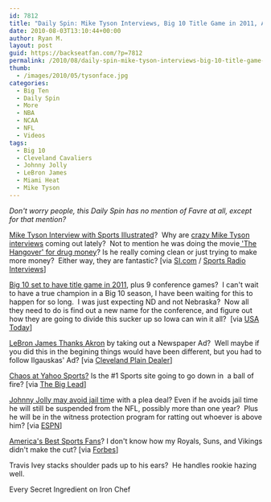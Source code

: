 ```yaml
---
id: 7812
title: "Daily Spin: Mike Tyson Interviews, Big 10 Title Game in 2011, America's Best Sports Fans"
date: 2010-08-03T13:10:44+00:00
author: Ryan M.
layout: post
guid: https://backseatfan.com/?p=7812
permalink: /2010/08/daily-spin-mike-tyson-interviews-big-10-title-game-in-2011-americas-best-sports-fans/
thumb:
  - /images/2010/05/tysonface.jpg
categories:
  - Big Ten
  - Daily Spin
  - More
  - NBA
  - NCAA
  - NFL
  - Videos
tags:
  - Big 10
  - Cleveland Cavaliers
  - Johnny Jolly
  - LeBron James
  - Miami Heat
  - Mike Tyson
---
```


<div class="entry">
  <p>
    <em>Don't worry people, this Daily Spin has no mention of Favre at all, except for that mention?</em>
  </p>

  <p>
    <a href="http://sportsillustrated.cnn.com/2010/mma/boxing/07/28/tyson.interview/index.html">Mike Tyson Interview with Sports Illustrated</a>?  Why are <a href="http://www.details.com/culture-trends/news-and-politics/201008/interview-boxing-mike-tyson">crazy Mike Tyson interviews</a> coming out lately?  Not to mention he was doing the movie<a href="http://sportsradiointerviews.com/2010/08/02/mike-tyson-on-the-hangover-i-was-doing-that-to-supply-my-drug-habit/"> 'The Hangover' for drug money</a>? Is he really coming clean or just trying to make more money?  Either way, they are fantastic? [via <a href="http://sportsillustrated.cnn.com/2010/mma/boxing/07/28/tyson.interview/index.html">SI.com</a> / <a href="http://sportsradiointerviews.com/2010/08/02/mike-tyson-on-the-hangover-i-was-doing-that-to-supply-my-drug-habit/">Sports Radio Interviews</a>]
  </p>

  <p>
    <a href="http://content.usatoday.com/communities/campusrivalry/post/2010/08/big-ten-set-for-title-game-next-year-nine-game-schedule-in-future/1">Big 10 set to have title game in 2011</a>, plus 9 conference games?  I can't wait to have a true champion in a Big 10 season, I have been waiting for this to happen for so long.  I was just expecting ND and not Nebraska?  Now all they need to do is find out a new name for the conference, and figure out how they are going to divide this sucker up so Iowa can win it all?  [via <a href="http://content.usatoday.com/communities/campusrivalry/post/2010/08/big-ten-set-for-title-game-next-year-nine-game-schedule-in-future/1">USA Today</a>]
  </p>

  <p>
    <a href="http://www.cleveland.com/cavs/index.ssf/2010/08/lebron_james_takes_out_an_ad_t.html">LeBron James Thanks Akron</a> by taking out a Newspaper Ad?  Well maybe if you did this in the begining things would have been different, but you had to follow Ilgauskas' Ad? [via <a href="http://www.cleveland.com/cavs/index.ssf/2010/08/lebron_james_takes_out_an_ad_t.html">Cleveland Plain Dealer</a>]
  </p>

  <p>
    <a href="http://thebiglead.com/index.php/2010/08/03/chaos-at-yahoo-sports/">Chaos at Yahoo Sports?</a> Is the #1 Sports site going to go down in  a ball of fire? [via <a href="http://thebiglead.com/index.php/2010/08/03/chaos-at-yahoo-sports/">The Big Lead</a>]
  </p>

  <p>
    <a href="http://sports.espn.go.com/nfl/news/story?id=5434356">Johnny Jolly may avoid jail tim</a>e with a plea deal? Even if he avoids jail time he will still be suspended from the NFL, possibly more than one year?  Plus he will be in the witness protection program for ratting out whoever is above him? [via <a href="http://sports.espn.go.com/nfl/news/story?id=5434356">ESPN</a>]
  </p>

  <p>
    <a href="http://www.forbes.com/2010/08/02/best-fans-teams-lifestyle-sports-fandom.html">America's Best Sports Fans</a>? I don't know how my Royals, Suns, and Vikings didn't make the cut? [via <a href="http://www.forbes.com/2010/08/02/best-fans-teams-lifestyle-sports-fandom.html">Forbes</a>]
  </p>

  <p>
    Travis Ivey stacks shoulder pads up to his ears?  He handles rookie hazing well.
  </p>

  <p>
  </p>

  <p>
    Every Secret Ingredient on Iron Chef<br />
  </p>
</div>
